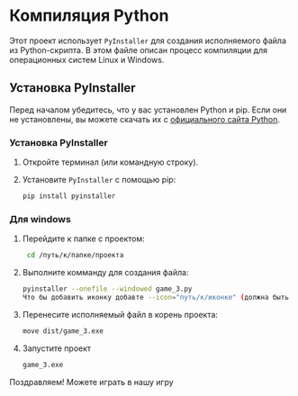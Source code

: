 # Компиляция Python

Этот проект использует `PyInstaller` для создания исполняемого файла из Python-скрипта. В этом файле описан процесс компиляции для операционных систем Linux и Windows.

## Установка PyInstaller

Перед началом убедитесь, что у вас установлен Python и pip. Если они не установлены, вы можете скачать их с [официального сайта Python](https://www.python.org/downloads/).

### Установка PyInstaller

1. Откройте терминал (или командную строку).
2. Установите `PyInstaller` с помощью pip:

   ```bash
   pip install pyinstaller

### Для windows
1. Перейдите к папке с проектом:
   
   ```bash
    cd /путь/к/папке/проекта
2. Выполните комманду для создания файла:
    ```bash
    pyinstaller --onefile --windowed game_3.py
    Что бы добавить иконку добавте --icon="путь/к/иконке" (должна быть в формате .ico)
3. Перенесите исполняемый файл в корень проекта:
    ```bash
    move dist/game_3.exe
4. Запустите проект
    ```bash
    game_3.exe
Поздравляем! Можете играть в нашу игру